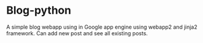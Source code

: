 Blog-python
=================

A simple blog webapp using in Google app engine using webapp2 and jinja2 framework.
Can add new post and see all existing posts.

 

